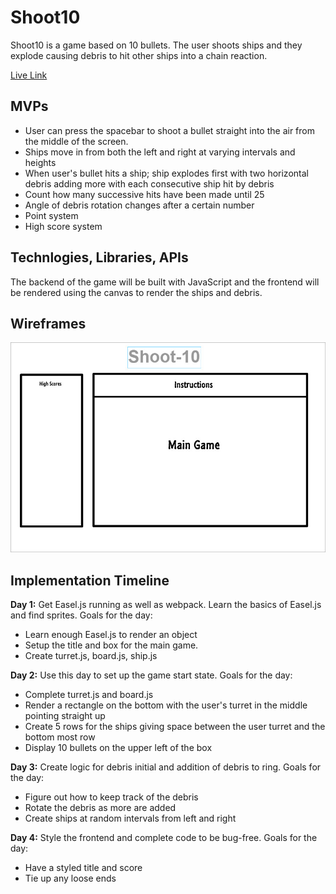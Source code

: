# Shoot10

Shoot10 is a game based on 10 bullets. The user shoots ships and they explode causing debris to hit other ships into a chain reaction.

[Live Link](https://realchrislee.github.io/Shoot10/)

## MVPs
  * User can press the spacebar to shoot a bullet straight into the air from the middle of the screen.
  * Ships move in from both the left and right at varying intervals and heights
  * When user's bullet hits a ship; ship explodes first with two horizontal debris adding more with each consecutive ship hit by debris
  * Count how many successive hits have been made until 25
  * Angle of debris rotation changes after a certain number
  * Point system
  * High score system

## Technlogies, Libraries, APIs

The backend of the game will be built with JavaScript and the frontend will be rendered using the canvas to render the ships and debris.

## Wireframes

![wireframe](https://github.com/realchrislee/Shoot-10/blob/master/Shoot-10%20Wireframe.jpg)

## Implementation Timeline

**Day 1:** Get Easel.js running as well as webpack. Learn the basics of Easel.js and find sprites. Goals for the day:
 * Learn enough Easel.js to render an object
 * Setup the title and box for the main game.
 * Create turret.js, board.js, ship.js

**Day 2:** Use this day to set up the game start state. Goals for the day:
 * Complete turret.js and board.js
 * Render a rectangle on the bottom with the user's turret in the middle pointing straight up
 * Create 5 rows for the ships giving space between the user turret and the bottom most row
 * Display 10 bullets on the upper left of the box

**Day 3:** Create logic for debris initial and addition of debris to ring. Goals for the day:
 * Figure out how to keep track of the debris
 * Rotate the debris as more are added
 * Create ships at random intervals from left and right

**Day 4:** Style the frontend and complete code to be bug-free. Goals for the day:
 * Have a styled title and score
 * Tie up any loose ends
